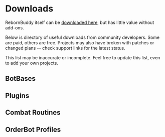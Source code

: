 # Downloads

RebornBuddy itself can be [downloaded here][1], but has little value without add-ons.

Below is directory of useful downloads from community developers.  Some are paid, others are free.  Projects may also have broken with patches or changed plans -- check support links for the latest status.

This list may be inaccurate or incomplete.  Feel free to update this list, even to add your own projects.

[1]: https://updates.buddyauth.com/getnewest?filter=RebornBuddy64 "RebornBuddy64"

## BotBases

[101]: https://example.com "example"

## Plugins

[201]: https://example.com "example"

## Combat Routines

[301]: https://example.com "example"

## OrderBot Profiles

[401]: https://example.com "example"
